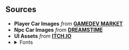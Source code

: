 ## Sources
- **Player Car Images** *from* **[GAMEDEV MARKET](https://www.gamedevmarket.net/asset/2d-super-cars-free-sample/)**
- **Npc Car Images** *from* **[DREAMSTIME](https://www.dreamstime.com/)**
- **UI Assets** *from* **[ITCH.IO](https://wenrexa.itch.io/holoui)**
- <details>
    <summary>Fonts</summary>
      - **Glass** *from* **[FONTSPACE](https://www.fontspace.com/glass-font-f31437)**
      - **Edge** *from* **[FONTSPACE](https://www.fontspace.com/edge-of-the-galaxy-font-f45748)**
</details>
